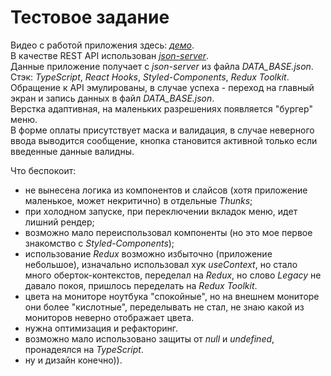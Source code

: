 # Тестовое задание

Видео с работой приложения здесь: [*демо*](https://youtu.be/8Q1WXoCWqNs).  
В качестве REST API использован [*json-server*](https://www.npmjs.com/package/json-server).  
Данные приложение получает с *json-server* из файла *DATA_BASE.json*.  
Стэк: *TypeScript*, *React Hooks*, *Styled-Components*, *Redux Toolkit*.  
Обращение к API эмулированы, в случае успеха - переход на главный экран и запись данных в файл *DATA_BASE.json*.  
Верстка адаптивная, на маленьких разрешениях появляется "бургер" меню.  
В форме оплаты присутствует маска и валидация, в случае неверного ввода выводится сообщение, 
кнопка становится активной только если введенные данные валидны.  

Что беспокоит:
 - не вынесена логика из компонентов и слайсов (хотя приложение маленькое, может некритично) в отдельные *Thunks*;
 - при холодном запуске, при переключении вкладок меню, идет лишний рендер;
 - возможно мало переиспользовал компоненты (но это мое первое знакомство с *Styled-Components*);
 - использование *Redux* возможно избыточно (приложение небольшое), изначально использовал хук *useContext*, но стало много оберток-контекстов, переделал на *Redux*, но слово *Legacy* не давало покоя, пришлось переделать на *Redux Toolkit*.
 - цвета на мониторе ноутбука "спокойные", но на внешнем мониторе они более "кислотные", переделывать не стал, не знаю какой из мониторов неверно отображает цвета.
 - нужна оптимизация и рефакторинг.
 - возможно мало использовано защиты от *null* и *undefined*, пронадеялся на *TypeScript*.
 - ну и дизайн конечно)).
